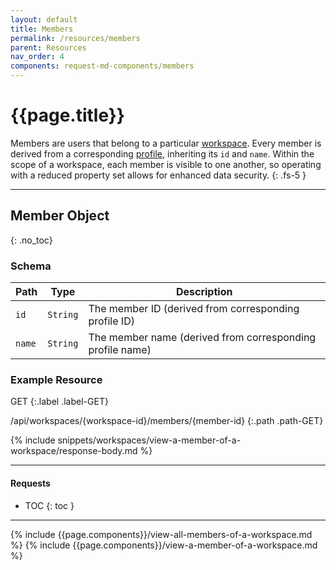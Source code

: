 ```yaml
---
layout: default
title: Members
permalink: /resources/members
parent: Resources
nav_order: 4
components: request-md-components/members
---
```


# {{page.title}}

Members are users that belong to a particular [workspace](workspaces). Every member is derived from a corresponding [profile](profiles#profile-object), inheriting its `id` and `name`. Within the scope of a workspace, each member is visible to one another, so operating with a reduced property set allows for enhanced data security.
{: .fs-5 }

---

## Member Object
{: .no_toc}

### Schema

Path | Type | Description
---- | ---- | -----------
`id` | `String` | The member ID (derived from corresponding profile ID)
`name` | `String` | The member name (derived from corresponding profile name)

### Example Resource

GET
{:.label .label-GET}

/api/workspaces/{workspace-id}/members/{member-id}
{:.path .path-GET}

{% include snippets/workspaces/view-a-member-of-a-workspace/response-body.md %}

---

#### Requests

- TOC
{: toc }

---

{% include {{page.components}}/view-all-members-of-a-workspace.md %}
{% include {{page.components}}/view-a-member-of-a-workspace.md %}
